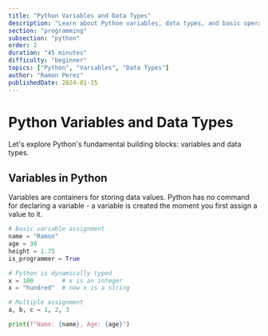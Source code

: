 ```yaml
---
title: "Python Variables and Data Types"
description: "Learn about Python variables, data types, and basic operations"
section: "programming"
subsection: "python"
order: 2
duration: "45 minutes"
difficulty: "beginner"
topics: ["Python", "Variables", "Data Types"]
author: "Ramon Perez"
publishedDate: 2024-01-15
---
```


# Python Variables and Data Types

Let's explore Python's fundamental building blocks: variables and data types.

## Variables in Python

Variables are containers for storing data values. Python has no command for declaring a variable - a variable is created the moment you first assign a value to it.

```python
# Basic variable assignment
name = "Ramon"
age = 30
height = 1.75
is_programmer = True

# Python is dynamically typed
x = 100        # x is an integer
x = "hundred"  # now x is a string

# Multiple assignment
a, b, c = 1, 2, 3

print(f"Name: {name}, Age: {age}")
